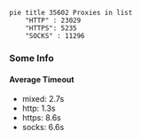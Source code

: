 
```mermaid
pie title 35602 Proxies in list
    "HTTP" : 23029
    "HTTPS": 5235
    "SOCKS" : 11296
```

### Some Info
#### Average Timeout

- mixed: 2.7s
- http: 1.3s
- https: 8.6s
- socks: 6.6s